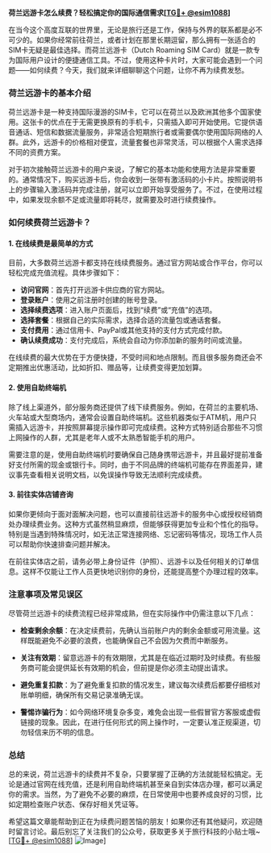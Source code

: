 **荷兰远游卡怎么续费？轻松搞定你的国际通信需求[[TG💪+ @esim1088](https://t.me/s/esim1088)]**

在当今这个高度互联的世界里，无论是旅行还是工作，保持与外界的联系都是必不可少的。如果你经常前往荷兰，或者计划在那里长期逗留，那么拥有一张适合的SIM卡无疑是最佳选择。而荷兰远游卡（Dutch Roaming SIM Card）就是一款专为国际用户设计的便捷通信工具。不过，使用这种卡片时，大家可能会遇到一个问题——如何续费？今天，我们就来详细聊聊这个问题，让你不再为续费发愁。

### 荷兰远游卡的基本介绍

荷兰远游卡是一种支持国际漫游的SIM卡，它可以在荷兰以及欧洲其他多个国家使用。这张卡的优点在于无需更换原有的手机卡，只需插入即可开始使用。它提供语音通话、短信和数据流量服务，非常适合短期旅行者或需要偶尔使用国际网络的人群。此外，远游卡的价格相对便宜，流量套餐也非常灵活，可以根据个人需求选择不同的资费方案。

对于初次接触荷兰远游卡的用户来说，了解它的基本功能和使用方法是非常重要的。通常情况下，购买远游卡后，你会收到一张带有激活码的小卡片。按照说明书上的步骤输入激活码并完成注册，就可以立即开始享受服务了。不过，在使用过程中，如果发现余额不足或流量即将耗尽，就需要及时进行续费操作。

### 如何续费荷兰远游卡？

#### 1. 在线续费是最简单的方式

目前，大多数荷兰远游卡都支持在线续费服务。通过官方网站或合作平台，你可以轻松完成充值流程。具体步骤如下：

- **访问官网**：首先打开远游卡供应商的官方网站。
- **登录账户**：使用之前注册时创建的账号登录。
- **选择续费选项**：进入账户页面后，找到“续费”或“充值”的选项。
- **选择套餐**：根据自己的实际需求，选择合适的流量包或通话套餐。
- **支付费用**：通过信用卡、PayPal或其他支持的支付方式完成付款。
- **确认续费成功**：支付完成后，系统会自动为你添加新的服务时间或流量。

在线续费的最大优势在于方便快捷，不受时间和地点限制。而且很多服务商还会不定期推出优惠活动，比如折扣、赠品等，让续费变得更加划算。

#### 2. 使用自助终端机

除了线上渠道外，部分服务商还提供了线下续费服务。例如，在荷兰的主要机场、火车站或大型商场内，通常会设置自助终端机。这些机器类似于ATM机，用户只需插入远游卡，并按照屏幕提示操作即可完成续费。这种方式特别适合那些不习惯上网操作的人群，尤其是老年人或不太熟悉智能手机的用户。

需要注意的是，使用自助终端机时要确保自己随身携带远游卡，并且最好提前准备好支付所需的现金或银行卡。同时，由于不同品牌的终端机可能存在界面差异，建议事先查看相关说明文档，以免误操作导致无法顺利完成续费。

#### 3. 前往实体店铺咨询

如果你更倾向于面对面解决问题，也可以直接前往远游卡的服务中心或授权经销商处办理续费业务。这种方式虽然稍显麻烦，但能够获得更加专业和个性化的指导。特别是当遇到特殊情况时，如无法正常连接网络、忘记密码等情况，现场工作人员可以帮助你快速排查问题并解决。

在前往实体店之前，请务必带上身份证件（护照）、远游卡以及任何相关的订单信息。这样不仅能让工作人员更快地识别你的身份，还能提高整个办理过程的效率。

### 注意事项及常见误区

尽管荷兰远游卡的续费流程已经非常成熟，但在实际操作中仍需注意以下几点：

- **检查剩余余额**：在决定续费前，先确认当前账户内的剩余金额或可用流量。这样既能避免不必要的浪费，也能确保自己不会因为欠费而中断服务。
  
- **关注有效期**：留意远游卡的有效期限，尤其是在临近过期时及时续费。有些服务商可能会提供延长有效期的机会，但前提是你必须主动提出请求。

- **避免重复扣款**：为了避免重复扣款的情况发生，建议每次续费后都要仔细核对账单明细，确保所有交易记录准确无误。

- **警惕诈骗行为**：如今网络环境复杂多变，难免会出现一些假冒官方客服或虚假链接的现象。因此，在进行任何形式的网上操作时，一定要认准正规渠道，切勿轻信来历不明的信息。

### 总结

总的来说，荷兰远游卡的续费并不复杂，只要掌握了正确的方法就能轻松搞定。无论是通过官网在线充值，还是利用自助终端机甚至亲自到实体店办理，都可以满足你的需求。当然，为了避免不必要的麻烦，在日常使用中也要养成良好的习惯，比如定期检查账户状态、保存好相关凭证等。

希望这篇文章能帮助到正在为续费问题苦恼的朋友！如果你还有其他疑问，欢迎随时留言讨论。最后别忘了关注我们的公众号，获取更多关于旅行科技的小贴士哦~ [[TG💪+ @esim1088](https://t.me/s/esim1088)] ![Image](https://i.postimg.cc/4NQfJmqS/Snipaste-2025-05-13-00-14-12.png)]